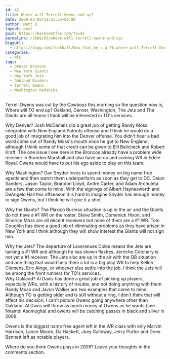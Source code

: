 ```yaml
---
id: 42
title: Where will Terrell Owens end up?
date: 2009-03-05T11:51:53+00:00
author: Matt B.
layout: post
guid: https://backseatfan.com/?p=42
permalink: /2009/03/where-will-terrell-owens-end-up/
DiggUrl:
  - https://digg.com/football/Now_that_he_s_a_FA_where_will_Terrell_Owens_end_up
categories:
  - NFL
tags:
  - Denver Broncos
  - New York Giants
  - New York Jets
  - Oakland Raiders
  - Terrell Owens
  - Washington Redskins
---
```


<div class="entry">
  <p>
    Terrell Owens was cut by the Cowboys this morning so the question now is, Where will TO end up? Oakland, Denver, Washington, The Jets and The Giants are all teams I think will be interested in TO's services.
  </p>

  <p>
    Why Denver? Josh McDaniels did a great job of getting Randy Moss integrated with New England Patriots offense and I think he would do a good job of integrating him into the Denver offense. You didn't hear a bad word come out of Randy Moss's mouth once he got to New England, although I think some of that credit can be given to Bill Belicheck and Robert Kraft. The one issue I see here is the Broncos already have a problem wide receiver in Brandon Marshall and also have an up and coming WR in Eddie Royal. Owens would have to put his ego aside to play on this team.
  </p>

  <p>
    Why Washington? Dan Snyder loves to spend money on big name free agents and then watch them underperform as soon as they get to DC. Deion Sanders, Jason Taylor, Brandon Lloyd, Andre Carter, and Adam Archuleta are a few that come to mind. With the signings of Albert Haynesworth and DeAngelo Hall this offseason it is hard to imagine Snyder has enough money to sign Owens, but I think he will give it a shot.
  </p>

  <p>
    Why the Giants? The Plaxico Burress situation is up in the air and the Giants do not have a #1 WR on the roster. Steve Smith, Domenick Hixon, and Sinorice Moss are all decent receivers but none of them are a #1 WR. Tom Coughlin has done a good job of eliminating problems as they have arisen in New York and I think although they will show interest the Giants will not sign him.
  </p>

  <p>
    Why the Jets? The departure of Laveranues Coles means the Jets are lacking a #1 WR and although he has shown flashes, Jerricho Cotchery is not yet a #1 receiver. The Jets also are up in the air with the QB situation and one thing that would help them a lot is a big play WR to help Kellen Clemens, Eric Ainge, or whoever else settle into the job. I think the Jets will be among the front runners for TO's services.<br /> Why Oakland? Al Davis has done a great job of picking up players, especially WRs, with a history of trouble, and not doing anything with them. Randy Moss and Javon Walker are two examples that come to mind. Although TO is getting older and is still without a ring, I don't think that will affect his decision, I can't picture Owens going anywhere other than Oakland. Al Davis will throw as much money at Owens as he wants (see Nnamdi Asomugha) and owens will be catching passes in black and silver in 2009.
  </p>

  <p>
    Owens is the biggest name free agent left in the WR class with only Marvin Harrison, Lance Moore, DJ Hackett, Joey Galloway, Jerry Porter and Drew Bennett left as notable players.
  </p>

  <p>
    Where do you think Owens plays in 2009? Leave your thoughts in the comments section.
  </p>
</div>
